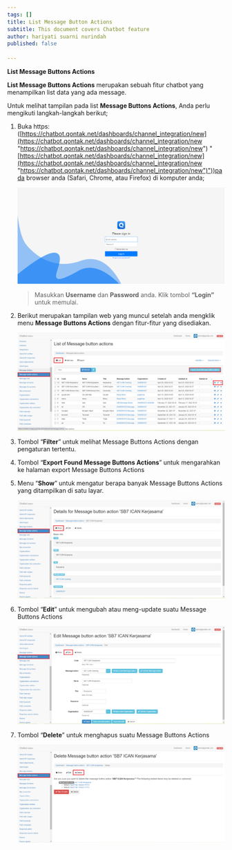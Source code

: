 ```yaml
---
tags: []
title: List Message Button Actions
subtitle: This document covers Chatbot feature
author: hariyati suarni nurindah
published: false

---
```

**List Message Buttons Actions**

**List Message Buttons Actions** merupakan sebuah fitur chatbot yang menampilkan list data yang ada message.

Untuk melihat tampilan pada list **Message Buttons Actions**, Anda perlu mengikuti langkah-langkah berikut;

1. Buka https: ([https://chatbot.qontak.net/dashboards/channel_integration/new](https://chatbot.qontak.net/dashboards/channel_integration/new "https://chatbot.qontak.net/dashboards/channel_integration/new") "[https://chatbot.qontak.net/dashboards/channel_integration/new](https://chatbot.qontak.net/dashboards/channel_integration/new "https://chatbot.qontak.net/dashboards/channel_integration/new")"))pada browser anda (Safari, Chrome, atau Firefox) di komputer anda;

   ![](/uploads/channell.PNG)

   > Masukkan **Username** dan **Password** anda. Klik tombol **“Login”** untuk memulai.
2. Berikut merupakan tampilan web yang muncul setelah anda mengklik menu **Message Buttons Actions** dengan fitur-fitur yang disediakan.

   ![](/uploads/message-button-actions1.PNG)
3. Tombol “**Filter**” untuk melihat Message Buttons Actions dengan pengaturan tertentu.
4. Tombol “**Export Found Message Buttons Actions**” untuk mengarahkan ke halaman export Message Buttons Actions
5. Menu “**Show**” untuk mengatur berapa banyak Message Buttons Actions yang ditampilkan di satu layar.

   ![](/uploads/message-button-actions2.PNG)
6. Tombol “**Edit**” untuk mengubah atau meng-update suatu Message Buttons Actions 

   ![](/uploads/message-button-actions3.PNG)
7. Tombol “**Delete**” untuk menghapus suatu Message Buttons Actions

   ![](/uploads/message-button-actions4.PNG)